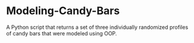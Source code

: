 # Modeling-Candy-Bars
A Python script that returns a set of three individually randomized profiles of candy bars that were modeled using OOP. 
